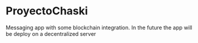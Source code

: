 # ProyectoChaski
Messaging app with some blockchain integration. In the future the app will be deploy on a decentralized server 
